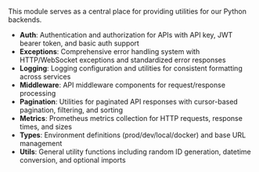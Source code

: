 This module serves as a central place for providing utilities for our Python backends.

- **Auth**: Authentication and authorization for APIs with API key, JWT bearer token, and basic auth support
- **Exceptions**: Comprehensive error handling system with HTTP/WebSocket exceptions and standardized error responses
- **Logging**: Logging configuration and utilities for consistent formatting across services
- **Middleware**: API middleware components for request/response processing
- **Pagination**: Utilities for paginated API responses with cursor-based pagination, filtering, and sorting
- **Metrics**: Prometheus metrics collection for HTTP requests, response times, and sizes
- **Types**: Environment definitions (prod/dev/local/docker) and base URL management
- **Utils**: General utility functions including random ID generation, datetime conversion, and optional imports
